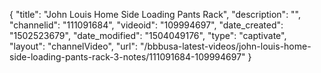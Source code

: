 {
    "title": "John Louis Home Side Loading Pants Rack",
    "description": "",
    "channelid": "111091684",
    "videoid": "109994697",
    "date_created": "1502523679",
    "date_modified": "1504049176",
    "type": "captivate",
    "layout": "channelVideo",
    "url": "\/bbbusa-latest-videos\/john-louis-home-side-loading-pants-rack-3-notes\/111091684-109994697"
}